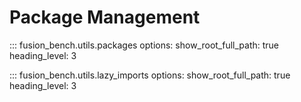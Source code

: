 # Package Management

::: fusion_bench.utils.packages
    options:
        show_root_full_path: true
        heading_level: 3

::: fusion_bench.utils.lazy_imports
    options:
        show_root_full_path: true
        heading_level: 3